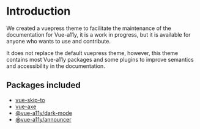 # Introduction

We created a vuepress theme to facilitate the maintenance of the documentation for Vue-a11y, it is a work in progress, but it is available for anyone who wants to use and contribute.

It does not replace the default vuepress theme, however, this theme contains most Vue-a11y packages and some plugins to improve semantics and accessibility in the documentation.

## Packages included

- [vue-skip-to](https://github.com/vue-a11y/vue-skip-to)
- [vue-axe](https://github.com/vue-a11y/vue-axe)
- [@vue-a11y/dark-mode](https://github.com/vue-a11y/vue-dark-mode)
- [@vue-a11y/announcer](https://github.com/vue-a11y/vue-announcer)